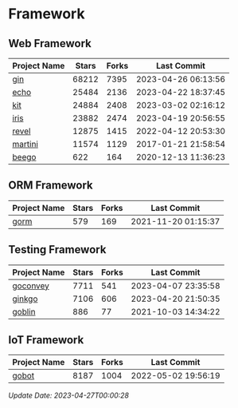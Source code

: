 # Framework

## Web Framework
| Project Name | Stars | Forks | Last Commit |
| ------------ | ----- | ----- | ----------- |
| [gin](https://github.com/gin-gonic/gin) | 68212 | 7395 | 2023-04-26 06:13:56 |
| [echo](https://github.com/labstack/echo) | 25484 | 2136 | 2023-04-22 18:37:45 |
| [kit](https://github.com/go-kit/kit) | 24884 | 2408 | 2023-03-02 02:16:12 |
| [iris](https://github.com/kataras/iris) | 23882 | 2474 | 2023-04-19 20:56:55 |
| [revel](https://github.com/revel/revel) | 12875 | 1415 | 2022-04-12 20:53:30 |
| [martini](https://github.com/go-martini/martini) | 11574 | 1129 | 2017-01-21 21:58:54 |
| [beego](https://github.com/astaxie/beego) | 622 | 164 | 2020-12-13 11:36:23 |

## ORM Framework
| Project Name | Stars | Forks | Last Commit |
| ------------ | ----- | ----- | ----------- |
| [gorm](https://github.com/jinzhu/gorm) | 579 | 169 | 2021-11-20 01:15:37 |

## Testing Framework
| Project Name | Stars | Forks | Last Commit |
| ------------ | ----- | ----- | ----------- |
| [goconvey](https://github.com/smartystreets/goconvey) | 7711 | 541 | 2023-04-07 23:35:58 |
| [ginkgo](https://github.com/onsi/ginkgo) | 7106 | 606 | 2023-04-20 21:50:35 |
| [goblin](https://github.com/franela/goblin) | 886 | 77 | 2021-10-03 14:34:22 |

## IoT Framework
| Project Name | Stars | Forks | Last Commit |
| ------------ | ----- | ----- | ----------- |
| [gobot](https://github.com/hybridgroup/gobot) | 8187 | 1004 | 2022-05-02 19:56:19 |

*Update Date: 2023-04-27T00:00:28*